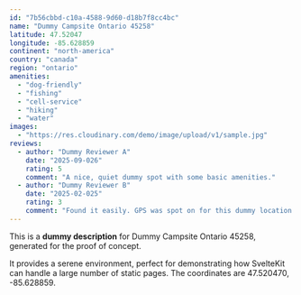 ```yaml
---
id: "7b56cbbd-c10a-4588-9d60-d18b7f8cc4bc"
name: "Dummy Campsite Ontario 45258"
latitude: 47.52047
longitude: -85.628859
continent: "north-america"
country: "canada"
region: "ontario"
amenities:
  - "dog-friendly"
  - "fishing"
  - "cell-service"
  - "hiking"
  - "water"
images:
  - "https://res.cloudinary.com/demo/image/upload/v1/sample.jpg"
reviews:
  - author: "Dummy Reviewer A"
    date: "2025-09-026"
    rating: 5
    comment: "A nice, quiet dummy spot with some basic amenities."
  - author: "Dummy Reviewer B"
    date: "2025-02-025"
    rating: 3
    comment: "Found it easily. GPS was spot on for this dummy location."
---
```


This is a **dummy description** for Dummy Campsite Ontario 45258, generated for the proof of concept.

It provides a serene environment, perfect for demonstrating how SvelteKit can handle a large number of static pages. The coordinates are 47.520470, -85.628859.

